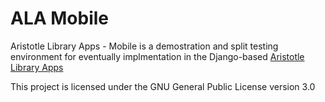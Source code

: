 ALA Mobile
==========
Aristotle Library Apps - Mobile is a demostration and split testing environment 
for eventually implmentation in the Django-based [Aristotle Library Apps](https://gitbhu.com/jermnelson/aristotle-library-apps)

This project is licensed under the GNU General Public License version 3.0
